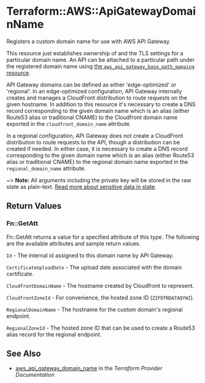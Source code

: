 # Terraform::AWS::ApiGatewayDomainName

Registers a custom domain name for use with AWS API Gateway.

This resource just establishes ownership of and the TLS settings for
a particular domain name. An API can be attached to a particular path
under the registered domain name using
[the `aws_api_gateway_base_path_mapping` resource](api_gateway_base_path_mapping.html).

API Gateway domains can be defined as either 'edge-optimized' or 'regional'.  In an edge-optimized configuration,
API Gateway internally creates and manages a CloudFront distribution to route requests on the given hostname. In
addition to this resource it's necessary to create a DNS record corresponding to the given domain name which is an alias
(either Route53 alias or traditional CNAME) to the Cloudfront domain name exported in the `cloudfront_domain_name`
attribute.

In a regional configuration, API Gateway does not create a CloudFront distribution to route requests to the API, though
a distribution can be created if needed. In either case, it is necessary to create a DNS record corresponding to the
given domain name which is an alias (either Route53 alias or traditional CNAME) to the regional domain name exported in
the `regional_domain_name` attribute.

~> **Note:** All arguments including the private key will be stored in the raw state as plain-text.
[Read more about sensitive data in state](/docs/state/sensitive-data.html).

## Return Values

### Fn::GetAtt

Fn::GetAtt returns a value for a specified attribute of this type. The following are the available attributes and sample return values.

`Id` - The internal id assigned to this domain name by API Gateway.

`CertificateUploadDate` - The upload date associated with the domain certificate.

`CloudfrontDomainName` - The hostname created by Cloudfront to represent.

`CloudfrontZoneId` - For convenience, the hosted zone ID (`Z2FDTNDATAQYW2`).

`RegionalDomainName` - The hostname for the custom domain's regional endpoint.

`RegionalZoneId` - The hosted zone ID that can be used to create a Route53 alias record for the regional endpoint.

## See Also

* [aws_api_gateway_domain_name](https://www.terraform.io/docs/providers/aws/r/api_gateway_domain_name.html) in the _Terraform Provider Documentation_